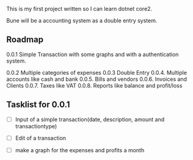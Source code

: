 This is my first project written so I can learn dotnet core2. 

Bune will be a accounting system as a double entry system.

## Roadmap 

0.0.1  Simple Transaction with some graphs and with a authentication system. 

0.0.2  Multiple categories of expenses 
0.0.3  Double Entry 
0.0.4. Multiple accounts like cash and bank 
0.0.5. Bills and vendors 
0.0.6. Invoices and Clients
0.0.7. Taxes like VAT 
0.0.8. Reports like balance and profit/loss 


## Tasklist for 0.0.1 

-[ ]  Input of a simple transaction(date, description, amount and transactiontype) 
-[ ] Edit of a transaction 
-[ ] make a graph for the expenses and profits a month 

 